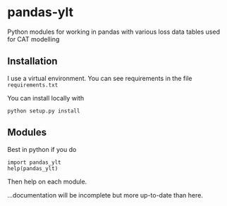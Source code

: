 pandas-ylt
==========

Python modules for working in pandas with various loss data tables used for CAT modelling


## Installation

I use a virtual environment. You can see requirements in the file `requirements.txt`

You can install locally with

```
python setup.py install
```

## Modules
Best in python if you do
```
import pandas_ylt
help(pandas_ylt)
```
Then help on each module.

...documentation will be incomplete but more up-to-date than here.
